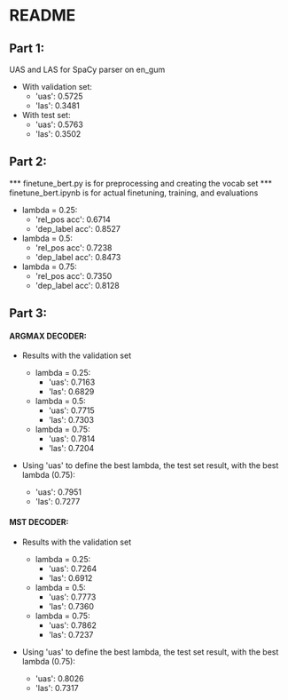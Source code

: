 # README

Part 1: 
---------------------------------------------------------------------------
UAS and LAS for SpaCy parser on en_gum
- With validation set: 
  - 'uas': 0.5725
  - 'las': 0.3481
- With test set: 
  - 'uas': 0.5763
  - 'las': 0.3502

Part 2: 
---------------------------------------------------------------------------
*** finetune_bert.py is for preprocessing and creating the vocab set 
*** finetune_bert.ipynb is for actual finetuning, training, and evaluations 
- lambda = 0.25: 
  - 'rel_pos acc': 0.6714
  - 'dep_label acc': 0.8527
- lambda = 0.5: 
  - 'rel_pos acc': 0.7238
  - 'dep_label acc': 0.8473
- lambda = 0.75: 
  - 'rel_pos acc': 0.7350
  - 'dep_label acc': 0.8128

Part 3: 
---------------------------------------------------------------------------
#### ARGMAX DECODER: 
- Results with the validation set
  - lambda = 0.25: 
    - 'uas': 0.7163
    - 'las': 0.6829
  - lambda = 0.5: 
    - 'uas': 0.7715
    - 'las': 0.7303
  - lambda = 0.75: 
    - 'uas': 0.7814
    - 'las': 0.7204

- Using 'uas' to define the best lambda, the test set result, with the best lambda (0.75): 
  - 'uas': 0.7951
  - 'las': 0.7277


#### MST DECODER: 
- Results with the validation set
  - lambda = 0.25: 
    - 'uas': 0.7264
    - 'las': 0.6912
  - lambda = 0.5: 
    - 'uas': 0.7773
    - 'las': 0.7360
  - lambda = 0.75: 
    - 'uas': 0.7862
    - 'las': 0.7237

- Using 'uas' to define the best lambda, the test set result, with the best lambda (0.75): 
  - 'uas': 0.8026
  - 'las': 0.7317
